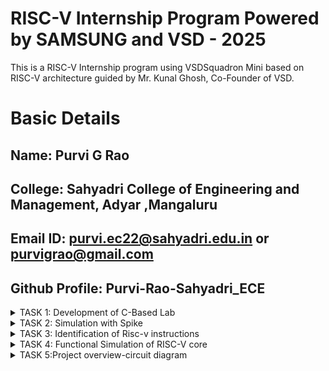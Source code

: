 # RISC-V Internship Program Powered by SAMSUNG and VSD - 2025 
This is a RISC-V Internship program using VSDSquadron Mini based on RISC-V architecture guided by Mr. Kunal Ghosh, Co-Founder of VSD.

# Basic Details 

**Name:** Purvi G Rao
-
**College:** Sahyadri College of Engineering and Management, Adyar ,Mangaluru
-
**Email ID:** purvi.ec22@sahyadri.edu.in or purvigrao@gmail.com
-
**Github Profile:** Purvi-Rao-Sahyadri_ECE  
-
<details>
<summary>TASK 1: Development of C-Based Lab</summary>
<img 
src="https://github.com/user-attachments/assets/6f272095-eb65-4f4e-afc7-4b5ffa318411" alt="Task Icon"/>
<img
src="https://github.com/user-attachments/assets/caa2b35b-545a-403c-bb3b-7ae22c0f8931" alt="Task Icon"/>
<img
src="https://github.com/user-attachments/assets/8634d13a-b08a-4056-8526-0e7b728d8ac3" alt="Task Icon"/>
<img
src="https://github.com/user-attachments/assets/278e0169-cf09-4077-8afb-e8311fde8cc5" alt="Task Icon"/>
<img
src="https://github.com/user-attachments/assets/002eb4c9-f29d-4066-ab1f-f30b37ca094e" alt="Task Icon"/>
<img
src="https://github.com/user-attachments/assets/40e870ce-ac6a-4f35-98b3-11a03f87642d" alt="Task Icon"/>
</details>
<details>
<summary>TASK 2: Simulation with Spike</summary>
<img 
src="https://github.com/user-attachments/assets/b4d6bcac-d56c-4f7d-a2a3-496d9a473659" alt="Task Icon"/>
<img
src="https://github.com/user-attachments/assets/e957e2a1-f138-4486-b598-1b814a510673" alt="Task Icon"/>
<img
src="https://github.com/user-attachments/assets/96f17a3f-9d16-49fb-a343-74548b3570a6" alt="Task Icon"/>
<img
src="https://github.com/user-attachments/assets/54a309a2-e745-49fb-8786-bd2375f29ed7" alt="Task Icon"/>
</details>
<details>
<summary>TASK 3: Identification of Risc-v instructions</summary>
<img
src="https://github.com/user-attachments/assets/4e90f51f-918e-4300-9d06-3fff9ea543eb" alt="Task Icon"/>
</details>
<details>
 <summary>TASK 4: Functional Simulation of RISC-V core
 </summary>
 <br>
Steps to perform functional simulation of RISCV
 1. Download Files:
Download the code from the reference github repo.

2. Set Up Simulation Environment:
Install iverlog using commands:

        sudo apt install iverilog
        sudo apt install gtkwave

3. To run and simulate the verilog code, enter the following command:

        iverilog -o iiitb_rv32i iiitb_rv32i.v iiitb_rv32i_tb.v
        ./iiitb_rv32i

4. To see the simulation waveform in GTKWave, enter the following command:

        gtkwave iiitb_rv32i.vcd

 <img
 src="https://github.com/user-attachments/assets/bf3a72af-b921-4973-8539-03046100c0b3" alt="Task Icon"/>
<img
 src="https://github.com/user-attachments/assets/9c79aa5c-932f-4027-88f5-fc83e667d391" alt="Task Icon"/>
 <img
 src="https://github.com/user-attachments/assets/cf3abdd1-2287-419b-9f5d-afe4056d3236" alt="Task Icon"/>
 <img
 src="https://github.com/user-attachments/assets/3e2a6bc6-6d04-493d-b96d-42df1d0d50b3" alt="Task Icon"/>
 <img
 src="https://github.com/user-attachments/assets/92ed7467-3390-4574-b59c-a080fd4f03ea" alt="Task Icon"/>
 <img
 src="https://github.com/user-attachments/assets/1b756d38-6116-4ea4-bb38-873afada51bc" alt="Task Icon"/>
 <img
 src="https://github.com/user-attachments/assets/eebff171-fece-4396-9df3-e419c4c67d05" alt="Task Icon"/>
  <img
 src="https://github.com/user-attachments/assets/631b4c68-62cd-4b36-90eb-c0e845dcc584" alt="Task Icon"/>
 <img
 src="https://github.com/user-attachments/assets/82bd15ad-fdb5-475f-9382-0fe30ed88a0a" alt="Task Icon"/>
 <img
 src="https://github.com/user-attachments/assets/eb5cb1d9-7e4b-47aa-bcc2-a6c8ff4c321c" alt="Task Icon"/>
 <img
 src=https://github.com/user-attachments/assets/eadf92f8-3dea-4b23-a4c1-e4db13c383a8" alt="Task Icon"/>
 </details>
 <details>
 <summary>TASK 5:Project overview-circuit diagram </summary>
 





 
